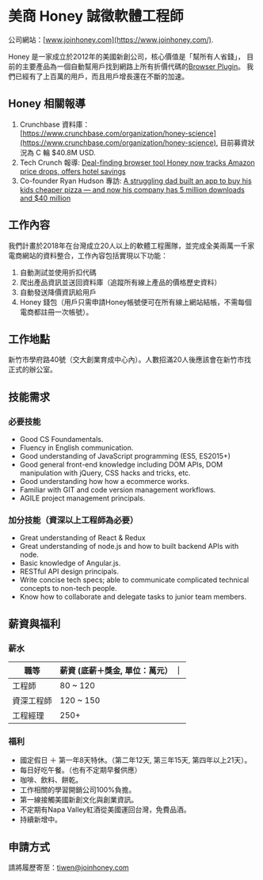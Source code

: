 # 美商 Honey 誠徵軟體工程師

公司網站：[www.joinhoney.com](https://www.joinhoney.com/).

Honey 是一家成立於2012年的美國新創公司，核心價值是「幫所有人省錢」，
目前的主要產品為一個自動幫用戶找到網路上所有折價代碼的[Browser Plugin](https://chrome.google.com/webstore/detail/honey/bmnlcjabgnpnenekpadlanbbkooimhnj)。
我們已經有了上百萬的用戶，而且用戶增長還在不斷的加速。

## Honey 相關報導
1. Crunchbase 資料庫： [https://www.crunchbase.com/organization/honey-science](https://www.crunchbase.com/organization/honey-science), 目前募資狀況為 C 輪 $40.8M USD.
2. Tech Crunch 報導: [Deal-finding browser tool Honey now tracks Amazon price drops, offers hotel savings](https://techcrunch.com/2017/06/30/deal-finding-browser-tool-honey-now-tracks-amazon-price-drops-offers-hotel-savings/)
3. Co-founder Ryan Hudson 專訪: [A struggling dad built an app to buy his kids cheaper pizza — and now his company has 5 million downloads and $40 million](http://www.businessinsider.com/honey-app-ryan-hudson-2017-10)

## 工作內容

我們計畫於2018年在台灣成立20人以上的軟體工程團隊，並完成全美兩萬一千家電商網站的資料整合，工作內容包括實現以下功能：
1. 自動測試並使用折扣代碼
2. 爬出產品資訊並送回資料庫（追蹤所有線上產品的價格歷史資料）
3. 自動發送降價資訊給用戶
4. Honey 錢包（用戶只需申請Honey帳號便可在所有線上網站結帳，不需每個電商都註冊一次帳號）。


## 工作地點

新竹市學府路40號（交大創業育成中心內）。人數招滿20人後應該會在新竹市找正式的辦公室。


## 技能需求

### 必要技能
- Good CS Foundamentals.
- Fluency in English communication.
- Good understanding of JavaScript programming (ES5, ES2015+) 
- Good general front-end knowledge including DOM APIs, DOM manipulation with jQuery, CSS hacks and tricks, etc.
- Good understanding how how a ecommerce works.
- Familiar with GIT and code version management workflows.
- AGILE project management principals.

### 加分技能（資深以上工程師為必要）
- Great understanding of React & Redux
- Great understanding of node.js and how to built backend APIs with node.
- Basic knowledge of Angular.js.
- RESTful API design principals.
- Write concise tech specs; able to communicate complicated technical concepts to non-tech people.
- Know how to collaborate and delegate tasks to junior team members.

## 薪資與福利

### 薪水

| 職等 | 薪資 (底薪＋獎金, 單位：萬元） ｜
| ---- | --------------------------- |
| 工程師 | 80 ~ 120 | 
| 資深工程師 | 120 ~ 150 |
| 工程經理 | 250+ |

### 福利

- 國定假日 ＋ 第一年8天特休。（第二年12天, 第三年15天, 第四年以上21天）。
- 每日好吃午餐。（也有不定期早餐供應）
- 咖啡、飲料、餅乾。
- 工作相關的學習開銷公司100%負擔。
- 第一線接觸美國新創文化與創業資訊。
- 不定期有Napa Valley紅酒從美國運回台灣，免費品酒。
- 持續新增中。


## 申請方式
請將履歷寄至：tiwen@joinhoney.com


